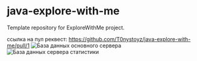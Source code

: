 # java-explore-with-me
Template repository for ExploreWithMe project.

ссылка на пул реквест:
https://github.com/T0nystoyz/java-explore-with-me/pull/1
![](C:\Users\Admin\IdeaProjects\java-explore-with-me\main-db.png "База данных основного сервера")
![](C:\Users\Admin\IdeaProjects\java-explore-with-me\stats-db.png "База данных сервера статистики")